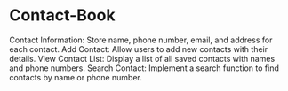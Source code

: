 # Contact-Book
Contact Information: Store name, phone number, email, and address for each contact.  Add Contact: Allow users to add new contacts with their details.  View Contact List: Display a list of all saved contacts with names and phone numbers. Search Contact: Implement a search function to find contacts by name or phone number.
